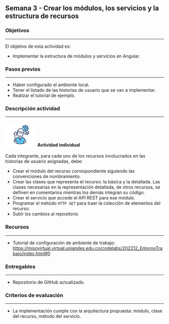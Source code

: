 ## Semana 3 - Crear los módulos, los servicios y la estructura de recursos

### Objetivos

---

El objetivo de esta actividad es:

- Implementar la estructura de módulos y servicios en Angular.

### Pasos previos

---

- Haber configurado el ambiente local.
- Tener el listado de las historias de usuario que se van a implementar.
- Realizar el tutorial de ejemplo.

### Descripción actividad

---

#### ![](./../../assets/images/individuo.png) Actividad individual

Cada integrante, para cada uno de los recursos involucrados en las historias de usuario asignadas, debe:

- Crear el módulo del recurso correspondiente siguiendo las convenciones de nombramiento.
- Crear las clases que representa el recurso: la básica y la detallada. Las clases necesarias en la representación detallada, de otros recursos, se definen en comentarios mientras los demás integran su código.
- Crear el servicio que accede el API REST para ese módulo.
- Programar el método `HTTP GET` para traer la colección de elementos del recurso.
- Subir los cambios al repositorio

### Recursos

---

- Tutorial de configuración de ambiente de trabajo: https://misovirtual.virtual.uniandes.edu.co/codelabs/202212_EntornoTrabajo/index.html#0

### Entregables

---

- Repositorio de GitHub actualizado.

### Criterios de evaluación

---

- La implementación cumple con la arquitectura propuesta: módulo, clase del recurso, método del servicio.
